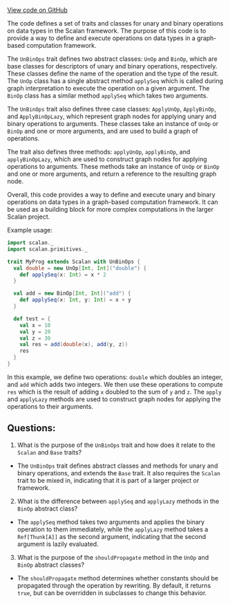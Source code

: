 [View code on GitHub](sigmastate-interpreterhttps://github.com/ScorexFoundation/sigmastate-interpreter/graph-ir/src/main/scala/scalan/primitives/UnBinOps.scala)

The code defines a set of traits and classes for unary and binary operations on data types in the Scalan framework. The purpose of this code is to provide a way to define and execute operations on data types in a graph-based computation framework. 

The `UnBinOps` trait defines two abstract classes: `UnOp` and `BinOp`, which are base classes for descriptors of unary and binary operations, respectively. These classes define the name of the operation and the type of the result. The `UnOp` class has a single abstract method `applySeq` which is called during graph interpretation to execute the operation on a given argument. The `BinOp` class has a similar method `applySeq` which takes two arguments. 

The `UnBinOps` trait also defines three case classes: `ApplyUnOp`, `ApplyBinOp`, and `ApplyBinOpLazy`, which represent graph nodes for applying unary and binary operations to arguments. These classes take an instance of `UnOp` or `BinOp` and one or more arguments, and are used to build a graph of operations. 

The trait also defines three methods: `applyUnOp`, `applyBinOp`, and `applyBinOpLazy`, which are used to construct graph nodes for applying operations to arguments. These methods take an instance of `UnOp` or `BinOp` and one or more arguments, and return a reference to the resulting graph node. 

Overall, this code provides a way to define and execute unary and binary operations on data types in a graph-based computation framework. It can be used as a building block for more complex computations in the larger Scalan project. 

Example usage:

```scala
import scalan._
import scalan.primitives._

trait MyProg extends Scalan with UnBinOps {
  val double = new UnOp[Int, Int]("double") {
    def applySeq(x: Int) = x * 2
  }

  val add = new BinOp[Int, Int]("add") {
    def applySeq(x: Int, y: Int) = x + y
  }

  def test = {
    val x = 10
    val y = 20
    val z = 30
    val res = add(double(x), add(y, z))
    res
  }
}
``` 

In this example, we define two operations: `double` which doubles an integer, and `add` which adds two integers. We then use these operations to compute `res` which is the result of adding `x` doubled to the sum of `y` and `z`. The `apply` and `applyLazy` methods are used to construct graph nodes for applying the operations to their arguments.
## Questions: 
 1. What is the purpose of the `UnBinOps` trait and how does it relate to the `Scalan` and `Base` traits?
- The `UnBinOps` trait defines abstract classes and methods for unary and binary operations, and extends the `Base` trait. It also requires the `Scalan` trait to be mixed in, indicating that it is part of a larger project or framework.

2. What is the difference between `applySeq` and `applyLazy` methods in the `BinOp` abstract class?
- The `applySeq` method takes two arguments and applies the binary operation to them immediately, while the `applyLazy` method takes a `Ref[Thunk[A]]` as the second argument, indicating that the second argument is lazily evaluated.

3. What is the purpose of the `shouldPropagate` method in the `UnOp` and `BinOp` abstract classes?
- The `shouldPropagate` method determines whether constants should be propagated through the operation by rewriting. By default, it returns `true`, but can be overridden in subclasses to change this behavior.